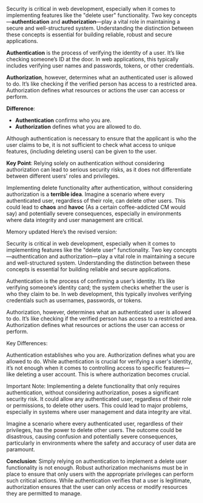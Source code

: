 Security is critical in web development, especially when it comes to implementing features like the "delete user" functionality. Two key concepts—**authentication** and **authorization**—play a vital role in maintaining a secure and well-structured system. Understanding the distinction between these concepts is essential for building reliable, robust and secure applications.

**Authentication** is the process of verifying the identity of a user. It’s like checking someone’s ID at the door. In web applications, this typically includes verifying user names and passwords, tokens, or other credentials.

**Authorization**, however, determines what an authenticated user is allowed to do. It’s like checking if the verified person has access to a restricted area. Authorization defines what resources or actions the user can access or perform.

**Difference**:
- **Authentication** confirms who you are.
- **Authorization** defines what you are allowed to do.

Although authentication is necessary to ensure that the applicant is who the user claims to be, it is not sufficient to check what access to unique features, (including deleting users) can be given to the user.

**Key Point**: Relying solely on authentication without considering authorization can lead to serious security risks, as it does not differentiate between different users' roles and privileges.

Implementing delete functionality after authentication, without considering authorization is a **terrible idea**. Imagine a scenario where every authenticated user, regardless of their role, can delete other users. This could lead to **chaos** and **havoc** (As a certain coffee-addicted CM would say) and potentially severe consequences, especially in environments where data integrity and user management are critical.


Memory updated
Here’s the revised version:

Security is critical in web development, especially when it comes to implementing features like the "delete user" functionality. Two key concepts—authentication and authorization—play a vital role in maintaining a secure and well-structured system. Understanding the distinction between these concepts is essential for building reliable and secure applications.

Authentication is the process of confirming a user’s identity. It’s like verifying someone’s identity card; the system checks whether the user is who they claim to be. In web development, this typically involves verifying credentials such as usernames, passwords, or tokens.

Authorization, however, determines what an authenticated user is allowed to do. It’s like checking if the verified person has access to a restricted area. Authorization defines what resources or actions the user can access or perform.

Key Differences:

Authentication establishes who you are.
Authorization defines what you are allowed to do.
While authentication is crucial for verifying a user's identity, it’s not enough when it comes to controlling access to specific features—like deleting a user account. This is where authorization becomes crucial.

Important Note: Implementing a delete functionality that only requires authentication, without considering authorization, poses a significant security risk. It could allow any authenticated user, regardless of their role or permissions, to delete other users. This could lead to major problems, especially in systems where user management and data integrity are vital.

Imagine a scenario where every authenticated user, regardless of their privileges, has the power to delete other users. The outcome could be disastrous, causing confusion and potentially severe consequences, particularly in environments where the safety and accuracy of user data are paramount.

**Conclusion**: Simply relying on authentication to implement a delete user functionality is not enough. Robust authorization mechanisms must be in place to ensure that only users with the appropriate privileges can perform such critical actions. While authentication verifies that a user is legitimate, authorization ensures that the user can only access or modify resources they are permitted to manage.
